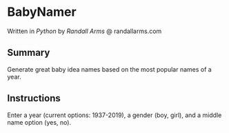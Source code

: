 # BabyNamer
Written in *Python* by *Randall Arms* @ randallarms.com

## Summary
Generate great baby idea names based on the most popular names of a year.

## Instructions
Enter a year (current options: 1937-2019), a gender (boy, girl), and a middle name option (yes, no).
